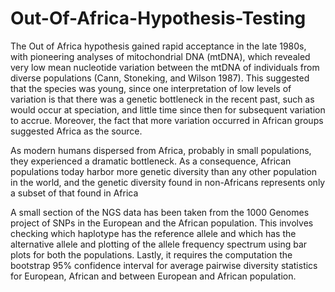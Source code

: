 # Out-Of-Africa-Hypothesis-Testing

The Out of Africa hypothesis gained rapid acceptance in the late 1980s, with pioneering analyses of mitochondrial DNA (mtDNA), which revealed very low mean nucleotide variation between the mtDNA of individuals from diverse populations (Cann, Stoneking, and Wilson 1987). This suggested that the species was young, since one interpretation of low levels of variation is that there was a genetic bottleneck in the recent past, such as would occur at speciation, and little time since then for subsequent variation to accrue. Moreover, the fact that more variation occurred in African groups suggested Africa as the source.

As modern humans dispersed from Africa, probably in small populations, they experienced a dramatic bottleneck. As a consequence, African populations today harbor more genetic diversity than any other population in the world, and the genetic diversity found in non-Africans represents only a subset of that found in Africa


A small section of the NGS data has been taken from the 1000 Genomes project of SNPs in the European and the African population. This involves checking which haplotype has the reference allele and which has the alternative allele and plotting of the allele frequency spectrum using bar plots for both the populations. Lastly, it requires the computation the bootstrap 95% confidence interval for average pairwise diversity statistics for European, African and between European and African population.
